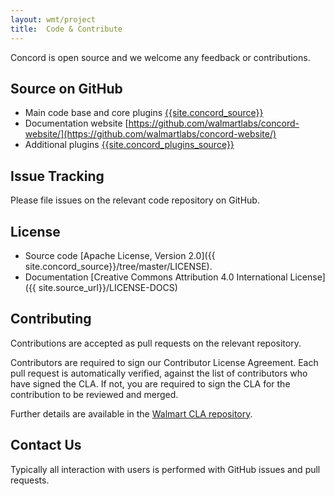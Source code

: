 ```yaml
---
layout: wmt/project
title:  Code & Contribute
---
```


Concord is open source and we welcome any feedback or contributions.

## Source on <i class="fa fa-github"></i> GitHub 

- Main code base and core plugins [{{site.concord_source}}]({{site.concord_source}})
- Documentation website [https://github.com/walmartlabs/concord-website/](https://github.com/walmartlabs/concord-website/)
- Additional plugins [{{site.concord_plugins_source}}]({{site.concord_plugins_source}})

## Issue Tracking

Please file issues on the relevant code repository on GitHub.

## License

- Source code [Apache License, Version 2.0]({{ site.concord_source}}/tree/master/LICENSE).
- Documentation [Creative Commons Attribution 4.0 International License]({{ site.source_url}}/LICENSE-DOCS)

## Contributing

Contributions are accepted as pull requests on the relevant repository.

Contributors are required to sign our Contributor License Agreement. Each pull
request is automatically verified, against the list of contributors who have
signed the CLA. If not, you are required to sign the CLA for the contribution to
be reviewed and merged.

Further details are available in the
[Walmart CLA repository](https://github.com/walmartlabs/walmart-cla/).

## Contact Us

Typically all interaction with users is performed with GitHub issues and pull
requests.